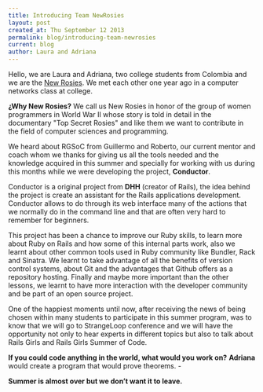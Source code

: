 ```yaml
---
title: Introducing Team NewRosies
layout: post
created_at: Thu September 12 2013
permalink: blog/introducing-team-newrosies
current: blog
author: Laura and Adriana
---
```


Hello, we are Laura and Adriana, two college students from Colombia and we are the [New Rosies](http://newrosies.tumblr.com/). We met each other one year ago in a computer networks class at college.

**¿Why New Rosies?** We call us New Rosies in honor of the group of women programmers in World War II whose story is told in detail in the documentary "Top Secret Rosies" and like them we want to contribute in the field of computer sciences and programming.




We heard about RGSoC from Guillermo and Roberto, our current mentor and coach whom we thanks for giving us all the tools needed and the knowledge acquired in this summer and specially for working with us during this months while we were developing the project, **Conductor**. 

Conductor is a original project from **DHH** (creator of Rails), the idea behind the project is create an assistant for the Rails applications development. Conductor allows to do through its web interface many of the actions that we normally do in the command line and that are often very hard to remember for beginners.

This project has been a chance to improve our Ruby skills, to learn more about Ruby on Rails and how some of this internal parts work, also we learnt about other common tools used in Ruby community like Bundler, Rack and Sinatra. We learnt to take advantage of all the benefits of version control systems, about Git and the advantages that Github offers as a repository hosting. Finally and maybe more important than the other lessons, we learnt to have more interaction with the developer community and be part of an open source project.

One of the happiest moments until now, after receiving the news of being chosen within many students to participate in this summer program, was to know that we will go to StrangeLoop conference and we will have the opportunity not only to hear experts in different topics but also to talk about Rails Girls and Rails Girls Summer of Code.

**If you could code anything in the world, what would you work on?**
**Adriana** would create a program that would prove theorems. *-*



**Summer is almost over but we don’t want it to leave.**
